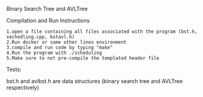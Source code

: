 Binary Search Tree and AVLTree

Compilation and Run Instructions

    1.open a file containing all files associated with the program (bst.h, sechedling.cpp, bstavl.h)
    2.Run docker or some other linex environment
    3.compile and run code by typing "make"
    4.Run the program with ./scheduling
    5.Make sure to not pre-compile the templated header file

Tests:

bst.h and avlbst.h are data structures (binary search tree and AVLTree respectively)